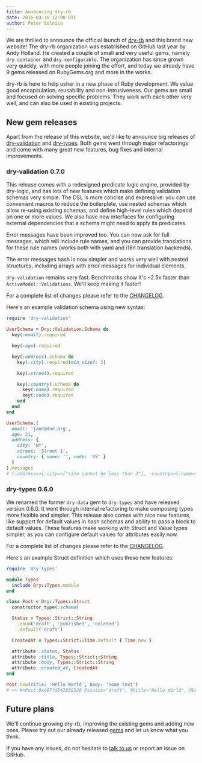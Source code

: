 ```yaml
---
title: Announcing dry-rb
date: 2016-03-16 12:00 UTC
author: Peter Solnica
---
```


We are thrilled to announce the official launch of [dry-rb](https://github.com/dry-rb) and this brand new website! The dry-rb organization was established on GitHub last year by Andy Holland. He created a couple of small and very useful gems, namely `dry-container` and `dry-configurable`. The organization has since grown very quickly, with more people joining the effort, and today we already have 9 gems released on RubyGems.org and more in the works.

dry-rb is here to help usher in a new phase of Ruby development. We value good encapsulation, reusability and non-intrusiveness. Our gems are small and focused on solving specific problems. They work with each other very well, and can also be used in existing projects.

## New gem releases

Apart from the release of this website, we'd like to announce big releases of [dry-validation](/gems/dry-validation) and [dry-types](/gems/dry-types). Both gems went through major refactorings and come with many great new features, bug fixes and internal improvements.

### dry-validation 0.7.0

This release comes with a redesigned predicate logic engine, provided by dry-logic, and has lots of new features which make defining validation schemas very simple. The DSL is more concise and expressive: you can use convenient macros to reduce the boilerplate, use nested schemas which allow re-using existing schemas, and define high-level rules which depend on one or more values. We also have new interfaces for configuring external dependencies that a schema might need to apply its predicates.

Error messages have been improved too. You can now ask for full messages, which will include rule names, and you can provide translations for these rule names (works both with yaml and i18n translation backends).

The error messages hash is now simpler and works very well with nested structures, including arrays with error messages for individual elements.

`dry-validation` remains very fast. Benchmarks show it's ~2.5x faster than `ActiveModel::Validations`. We'll keep making it faster!

For a complete list of changes please refer to the [CHANGELOG](https://github.com/dry-rb/dry-validation/blob/main/CHANGELOG.md#v070-2016-03-16).

Here's an example validation schema using new syntax:

``` ruby
require 'dry-validation'

UserSchema = Dry::Validation.Schema do
  key(:email).required

  key(:age).required

  key(:address).schema do
    key(:city).required(min_size?: 3)

    key(:street).required

    key(:country).schema do
      key(:name).required
      key(:code).required
    end
  end
end

UserSchema.(
  email: 'jane@doe.org',
  age: 21,
  address: {
    city: 'NY',
    street: 'Street 1',
    country: { name: '', code: 'US' }
  }
).messages
# {:address=>{:city=>["size cannot be less than 3"], :country=>{:name=>["must be filled"]}}}
```

### dry-types 0.6.0

We renamed the former `dry-data` gem to `dry-types` and have released version 0.6.0. It went through internal refactoring to make composing types more flexible and simpler. This release also comes with nice new features, like support for default values in hash schemas and ability to pass a block to default values. These features make working with Struct and Value types simpler, as you can configure default values for attributes easily now.

For a complete list of changes please refer to the [CHANGELOG](https://github.com/dry-rb/dry-types/blob/main/CHANGELOG.md#v070-2016-03-16).

Here's an example Struct definition which uses these new features:

``` ruby
require 'dry-types'

module Types
  include Dry::Types.module
end

class Post < Dry::Types::Struct
  constructor_type(:schema)

  Status = Types::Strict::String
    .enum('draft', 'published', 'deleted')
    .default('draft')

  CreatedAt = Types::Strict::Time.default { Time.now }

  attribute :status, Status
  attribute :title, Types::Strict::String
  attribute :body, Types::Strict::String
  attribute :created_at, CreatedAt
end

Post.new(title: 'Hello World', body: 'some text')
# => #<Post:0x007fd042838320 @status="draft", @title="Hello World", @body="some text", @created_at=2016-03-16 11:28:41 +0100>
```

## Future plans

We'll continue growing dry-rb, improving the existing gems and adding new ones. Please try out our already released [gems](/gems) and let us know what you think.

If you have any issues, do not hesitate to [talk to us](https://dry-rb.zulipchat.com) or report an issue on GitHub.
